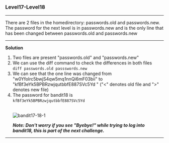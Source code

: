 ### Level17-Level18

<hr>
There are 2 files in the homedirectory: passwords.old and passwords.new. The password for the next level is in passwords.new and is the only line that has been changed between passwords.old and passwords.new
<hr/>

<b>Solution</b><br/>

<p>
<ol>

<li>Two files are present "passwords.old" and "passwords.new"</li>
<li>We can use the diff command to check the differences in both files<br/>
<code>diff passwords.old passswords.new</code></li>
<li>We can see that the one line was changed from "w0Yfolrc5bwjS4qw5mq1nnQi6mF03bii" to "kfBf3eYk5BPBRzwjqutbbfE887SVc5Yd
" ("<" denotes old file and ">" denotes new file)</li>
<li>The password for bandit18 is <br/><code>kfBf3eYk5BPBRzwjqutbbfE887SVc5Yd</code> </li>
<br/>

![bandit17-18-1](https://user-images.githubusercontent.com/88927842/182002612-bc892670-e0c5-43d2-abe3-7644413b7dd4.png)

<b><i>Note: Don't worry if you see "Byebye!" while trying to log into bandit18, this is part of the next challenge.</i></b>



</ol>
</p>
<hr/>
